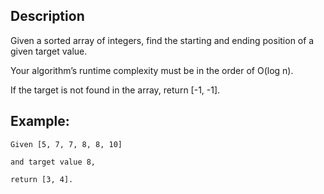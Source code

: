 ## Description

Given a sorted array of integers, find the starting and ending position of a given target value.

Your algorithm’s runtime complexity must be in the order of O(log n).

If the target is not found in the array, return [-1, -1].

## Example:

```
Given [5, 7, 7, 8, 8, 10]

and target value 8,

return [3, 4].
```